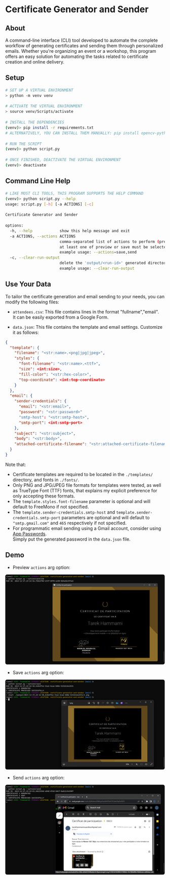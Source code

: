 # Certificate Generator and Sender

## About

A command-line interface (CLI) tool developed to automate the complete workflow of generating certificates and sending them through personalized emails. Whether you're organizing an event or a workshop, this program offers an easy solution for automating the tasks related to certificate creation and online delivery.

## Setup

```bash
# SET UP A VIRTUAL ENVIRONMENT
> python -m venv venv

# ACTIVATE THE VIRTUAL ENVIRONMENT
> source venv/Scripts/activate

# INSTALL THE DEPENDENCIES
(venv)> pip install -r requirements.txt
# ALTERNATIVELY, YOU CAN INSTALL THEM MANUALLY: pip install opencv-python pillow

# RUN THE SCRIPT
(venv)> python script.py

# ONCE FINISHED, DEACTIVATE THE VIRTUAL ENVIRONMENT
(venv)> deactivate
```

## Command Line Help

```bash
# LIKE MOST CLI TOOLS, THIS PROGRAM SUPPORTS THE HELP COMMAND
(venv)> python script.py --help
usage: script.py [-h] [-a ACTIONS] [-c]

Certificate Generator and Sender

options:
  -h, --help            show this help message and exit
  -a ACTIONS, --actions ACTIONS
                        comma-separated list of actions to perform (preview, save, send),
                        at least one of preview or save must be selected (save is the default action),
                        example usage: --actions=save,send
  -c, --clear-run-output
                        delete the 'output/<run-id>' generated directory if send action was used,
                        example usage: --clear-run-output
```

## Use Your Data

To tailor the certificate generation and email sending to your needs, you can modify the following files:

- `attendees.csv`:
  This file contains lines in the format "fullname","email".<br>
  It can be easily exported from a Google Form.

- `data.json`:
  This file contains the template and email settings. Customize it as follows:

```json
{
  "template": {
    "filename": "<str:name>.<png|jpg|jpeg>",
    "styles": {
      "font-filename": "<str:name>.<ttf>",
      "size": <int:size>,
      "fill-color": "<str:hex-color>",
      "top-coordinate": <int:top-coordinate>
    }
  },
  "email": {
    "sender-credentials": {
      "email": "<str:email>",
      "password": "<str:password>"
      "smtp-host": "<str:smtp-host>",
      "smtp-port": <int:smtp-port>
    },
    "subject": "<str:subject>",
    "body": "<str:body>",
    "attached-certificate-filename": "<str:attached-certificate-filename>"
  }
}
```

Note that:

- Certificate templates are required to be located in the `./templates/` directory, and fonts in `./fonts/`.
- Only PNG and JPG/JPEG file formats for templates were tested, as well as TrueType Font (TTF) fonts, that explains my explicit preference for only accepting these formats.
- The `template.styles.font-filename` parameter is optional and will default to FreeMono if not specified.
- The `template.sender-credentials.smtp-host` and `template.sender-credentials.smtp-port` parameters are optional and will default to `"smtp.gmail.com"` and `465` respectively if not specified.
- For programmatic email sending using a Gmail account, consider using [App Passwords](https://support.google.com/mail/answer/185833?hl=en).<br/>
  Simply put the generated password in the `data.json` file.

## Demo

- Preview `actions` arg option:

![preview-actions-arg-option](./screenshots/preview-actions-arg-option.png)

- Save `actions` arg option:

![save-actions-arg-option](./screenshots/save-actions-arg-option.png)

- Send `actions` arg option:

![send-actions-arg-option](./screenshots/send-actions-arg-option.png)
